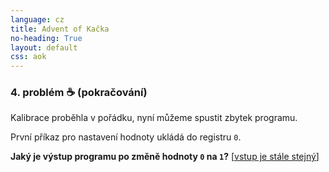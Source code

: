 ```yaml
---
language: cz
title: Advent of Kačka
no-heading: True
layout: default
css: aok
---
```


### 4. problém ☕ (pokračování)

Kalibrace proběhla v pořádku, nyní můžeme spustit zbytek programu.

První příkaz pro nastavení hodnoty ukládá do registru `0`.

**Jaký je výstup programu po změně hodnoty `0` na `1`?** [[vstup je stále stejný](/aok/things-customers-said-this-year.txt)]
